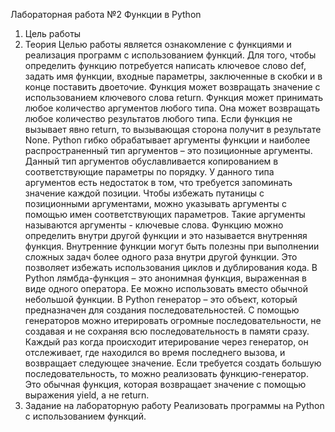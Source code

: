   Лабораторная работа №2
  Функции в Python
1. Цель работы
2. Теория
  Целью работы является ознакомление с функциями и реализация программ с использованием функций.
  Для того, чтобы определить функцию потребуется написать ключевое слово def, задать имя функции, входные параметры, заключенные в скобки и в конце поставить двоеточие.
  Функция может возвращать значение с использованием ключевого
слова return.
  Функция может принимать любое количество аргументов любого типа. Она может возвращать любое количество результатов любого типа. Если функция не вызывает явно return, то вызывающая сторона получит в результате None.
  Python гибко обрабатывает аргументы функции и наиболее распространенный тип аргументов – это позиционные аргументы. Данный тип аргументов обуславливается копированием в соответствующие параметры по порядку. У данного типа аргументов есть недостаток в том, что требуется запоминать значение каждой позиции.
  Чтобы избежать путаницы с позиционными аргументами, можно указывать аргументы с помощью имен соответствующих параметров. Такие аргументы называются аргументы - ключевые слова.
  Функцию можно определить внутри другой функции и это называется внутренняя функция. Внутренние функции могут быть полезны при выполнении сложных задач более одного раза внутри другой функции. Это позволяет избежать использования циклов и дублирования кода.
  В Python лямбда-функция – это анонимная функция, выраженная в виде одного оператора. Ее можно использовать вместо обычной небольшой функции.
  В Python генератор – это объект, который предназначен для создания последовательностей. С помощью генераторов можно итерировать огромные последовательности, не создавая и не сохраняя всю последовательность в памяти сразу. Каждый раз когда происходит итерирование через генератор, он отслеживает, где находился во время последнего вызова, и возвращает следующее значение.
  Если требуется создать большую последовательность, то можно реализовать функцию-генератор. Это обычная функция, которая возвращает значение с помощью выражения yield, а не return.
3. Задание на лабораторную работу
Реализовать программы на Python с использованием функций.
